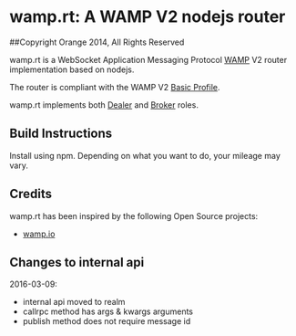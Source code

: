 # wamp.rt: A WAMP V2 nodejs router
##Copyright Orange 2014, All Rights Reserved

wamp.rt is a WebSocket Application Messaging Protocol [WAMP](http://wamp.ws/) V2 router implementation based on nodejs.

The router is compliant with the WAMP V2 [Basic Profile](https://github.com/tavendo/WAMP/blob/master/spec/basic.md).

wamp.rt implements both [Dealer](https://github.com/tavendo/WAMP/blob/master/spec/basic.md#peers-and-roles) and [Broker](https://github.com/tavendo/WAMP/blob/master/spec/basic.md#peers-and-roles) roles.

## Build Instructions

Install using npm. Depending on what you want to do, your mileage may vary.

## Credits

wamp.rt has been inspired by the following Open Source projects:

- [wamp.io](https://github.com/nicokaiser/wamp.io) 


## Changes to internal api
2016-03-09:
- internal api moved to realm
- callrpc method has args & kwargs arguments
- publish method does not require message id

